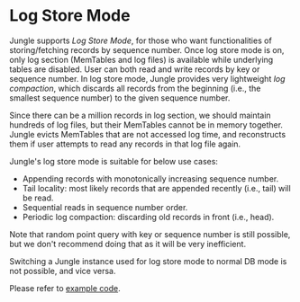 Log Store Mode
==============

Jungle supports *Log Store Mode*, for those who want functionalities of storing/fetching records by sequence number. Once log store mode is on, only log section (MemTables and log files) is available while underlying tables are disabled. User can both read and write records by key or sequence number. In log store mode, Jungle provides very lightweight *log compaction*, which discards all records from the beginning (i.e., the smallest sequence number) to the given sequence number.

Since there can be a million records in log section, we should maintain hundreds of log files, but their MemTables cannot be in memory together. Jungle evicts MemTables that are not accessed log time, and reconstructs them if user attempts to read any records in that log file again.

Jungle's log store mode is suitable for below use cases:
* Appending records with monotonically increasing sequence number.
* Tail locality: most likely records that are appended recently (i.e., tail) will be read.
* Sequential reads in sequence number order.
* Periodic log compaction: discarding old records in front (i.e., head).

Note that random point query with key or sequence number is still possible, but we don't recommend doing that as it will be very inefficient.

Switching a Jungle instance used for log store mode to normal DB mode is not possible, and vice versa.

Please refer to [example code](../examples/example_log_store_mode.cc).
